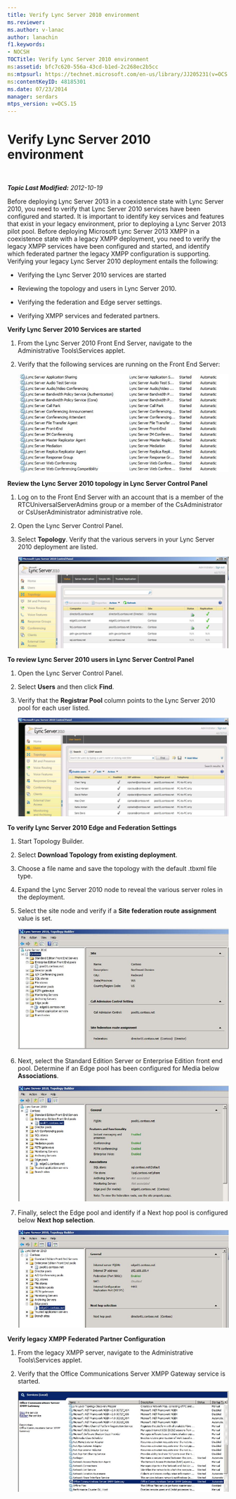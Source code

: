 ```yaml
---
title: Verify Lync Server 2010 environment
ms.reviewer: 
ms.author: v-lanac
author: lanachin
f1.keywords:
- NOCSH
TOCTitle: Verify Lync Server 2010 environment
ms:assetid: bfc7c620-556a-43cd-b1ed-2c268ec2b5cc
ms:mtpsurl: https://technet.microsoft.com/en-us/library/JJ205231(v=OCS.15)
ms:contentKeyID: 48185301
ms.date: 07/23/2014
manager: serdars
mtps_version: v=OCS.15
---
```


# Verify Lync Server 2010 environment

<div data-xmlns="http://www.w3.org/1999/xhtml">

<div class="topic" data-xmlns="http://www.w3.org/1999/xhtml" data-msxsl="urn:schemas-microsoft-com:xslt" data-cs="https://msdn.microsoft.com/">

<div data-asp="https://msdn2.microsoft.com/asp">



</div>

<div id="mainSection">

<div id="mainBody">

<span> </span>

_**Topic Last Modified:** 2012-10-19_

Before deploying Lync Server 2013 in a coexistence state with Lync Server 2010, you need to verify that Lync Server 2010 services have been configured and started. It is important to identify key services and features that exist in your legacy environment, prior to deploying a Lync Server 2013 pilot pool. Before deploying Microsoft Lync Server 2013 XMPP in a coexistence state with a legacy XMPP deployment, you need to verify the legacy XMPP services have been configured and started, and identify which federated partner the legacy XMPP configuration is supporting. Verifying your legacy Lync Server 2010 deployment entails the following:

  - Verifying the Lync Server 2010 services are started

  - Reviewing the topology and users in Lync Server 2010.

  - Verifying the federation and Edge server settings.

  - Verifying XMPP services and federated partners.

**Verify Lync Server 2010 Services are started**

1.  From the Lync Server 2010 Front End Server, navigate to the Administrative Tools\\Services applet.

2.  Verify that the following services are running on the Front End Server:
    
    ![List of services running on Front End Server](images/JJ205231.639f2729-b759-4d8e-b4ad-59d7f68adcd2(OCS.15).jpg "List of services running on Front End Server")

**Review the Lync Server 2010 topology in Lync Server Control Panel**

1.  Log on to the Front End Server with an account that is a member of the RTCUniversalServerAdmins group or a member of the CsAdministrator or CsUserAdministrator administrative role.

2.  Open the Lync Server Control Panel.

3.  Select **Topology**. Verify that the various servers in your Lync Server 2010 deployment are listed.
    
    ![Lync Server 2010 Control Panel topology page](images/JJ205231.338ce4fb-2162-4176-a249-ec4ae021fa6a(OCS.15).jpg "Lync Server 2010 Control Panel topology page")

**To review Lync Server 2010 users in Lync Server Control Panel**

1.  Open the Lync Server Control Panel.

2.  Select **Users** and then click **Find**.

3.  Verify that the **Registrar Pool** column points to the Lync Server 2010 pool for each user listed.
    
    ![Lync Server 2010 Control Panel listing users](images/JJ205231.a9378c40-7a52-4c78-ad83-1463847c9edb(OCS.15).jpg "Lync Server 2010 Control Panel listing users")

**To verify Lync Server 2010 Edge and Federation Settings**

1.  Start Topology Builder.

2.  Select **Download Topology from existing deployment**.

3.  Choose a file name and save the topology with the default .tbxml file type.

4.  Expand the Lync Server 2010 node to reveal the various server roles in the deployment.

5.  Select the site node and verify if a **Site federation route assignment** value is set.
    
    ![Topology Builder, Site Federation Route](images/JJ205231.87de3735-af7e-4280-8d72-c42cb0ea1c05(OCS.15).jpg "Topology Builder, Site Federation Route")

6.  Next, select the Standard Edition Server or Enterprise Edition front end pool. Determine if an Edge pool has been configured for Media below **Associations**.
    
    ![Topology Builder showing servers and pools](images/JJ205231.5ad5ea3b-b122-44dd-8968-f1147d6d45f1(OCS.15).jpg "Topology Builder showing servers and pools")

7.  Finally, select the Edge pool and identify if a Next hop pool is configured below **Next hop selection**.
    
    ![Topology Builder, Next hop selection](images/JJ205231.3121e723-fba7-498e-a786-bde7be1a55e2(OCS.15).jpg "Topology Builder, Next hop selection")

**Verify legacy XMPP Federated Partner Configuration**

1.  From the legacy XMPP server, navigate to the Administrative Tools\\Services applet.

2.  Verify that the Office Communications Server XMPP Gateway service is started.
    
    ![Office Communications Server XMPP Gateway Service](images/JJ721906.23223724-3c4b-4cb9-ace2-1cab2c3c91c3(OCS.15).jpg "Office Communications Server XMPP Gateway Service")

</div>

<span> </span>

</div>

</div>

</div>

